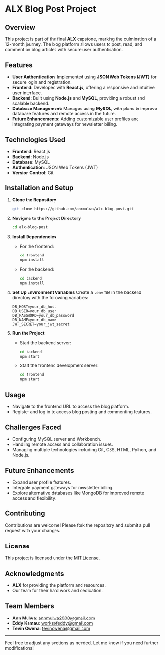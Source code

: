 
# ALX Blog Post Project

## Overview
This project is part of the final **ALX** capstone, marking the culmination of a 12-month journey. The blog platform allows users to post, read, and comment on blog articles with secure user authentication.

## Features
- **User Authentication**: Implemented using **JSON Web Tokens (JWT)** for secure login and registration.
- **Frontend**: Developed with **React.js**, offering a responsive and intuitive user interface.
- **Backend**: Built using **Node.js** and **MySQL**, providing a robust and scalable backend.
- **Database Management**: Managed using **MySQL**, with plans to improve database features and remote access in the future.
- **Future Enhancements**: Adding customizable user profiles and integrating payment gateways for newsletter billing.

## Technologies Used
- **Frontend**: React.js
- **Backend**: Node.js
- **Database**: MySQL
- **Authentication**: JSON Web Tokens (JWT)
- **Version Control**: Git

## Installation and Setup

1. **Clone the Repository**
   ```bash
   git clone https://github.com/annmulwa/alx-blog-post.git
   ```

2. **Navigate to the Project Directory**
   ```bash
   cd alx-blog-post
   ```

3. **Install Dependencies**
   - For the frontend:
     ```bash
     cd frontend
     npm install
     ```
   - For the backend:
     ```bash
     cd backend
     npm install
     ```

4. **Set Up Environment Variables**
   Create a `.env` file in the backend directory with the following variables:
   ```env
   DB_HOST=your_db_host
   DB_USER=your_db_user
   DB_PASSWORD=your_db_password
   DB_NAME=your_db_name
   JWT_SECRET=your_jwt_secret
   ```

5. **Run the Project**
   - Start the backend server:
     ```bash
     cd backend
     npm start
     ```
   - Start the frontend development server:
     ```bash
     cd frontend
     npm start
     ```

## Usage
- Navigate to the frontend URL to access the blog platform.
- Register and log in to access blog posting and commenting features.

## Challenges Faced
- Configuring MySQL server and Workbench.
- Handling remote access and collaboration issues.
- Managing multiple technologies including Git, CSS, HTML, Python, and Node.js.

## Future Enhancements
- Expand user profile features.
- Integrate payment gateways for newsletter billing.
- Explore alternative databases like MongoDB for improved remote access and flexibility.

## Contributing
Contributions are welcome! Please fork the repository and submit a pull request with your changes.

## License
This project is licensed under the [MIT License](LICENSE).

## Acknowledgments
- **ALX** for providing the platform and resources.
- Our team for their hard work and dedication.

## Team Members
- **Ann Mulwa**: annmulwa2000@gmail.com
- **Eddy Kamau**: worksofeddy@gmail.com
- **Tevin Owena**: tevinowena@gmail.com

---

Feel free to adjust any sections as needed. Let me know if you need further modifications!